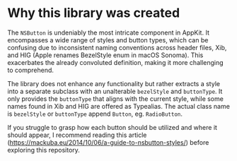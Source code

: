 # Why this library was created

The `NSButton` is undeniably the most intricate component in AppKit. It encompasses a wide range of styles and button types, which can be confusing due to inconsistent naming conventions across header files, Xib, and HIG (Apple renames BezelStyle enum in macOS Sonoma). This exacerbates the already convoluted definition, making it more challenging to comprehend. 

The library does not enhance any functionality but rather extracts a style into a separate subclass with an unalterable `bezelStyle` and `buttonType`. It only provides the `buttonType` that aligns with the current style, while some names found in Xib and HIG are offered as Typealias. The actual class name is `bezelStyle` or `buttonType` append `Button`, eg. `RadioButton`. 

If you struggle to grasp how each button should be utilized and where it should appear, I recommend reading this article (https://mackuba.eu/2014/10/06/a-guide-to-nsbutton-styles/) before exploring this repository.
